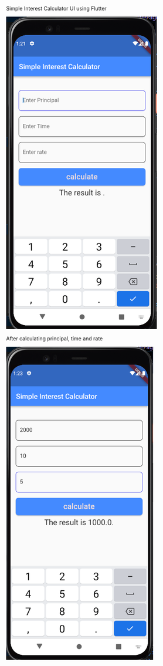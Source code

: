 Simple Interest Calculator UI using Flutter

<img src="1.png" >


After calculating principal, time and rate

<img src ="2.png">